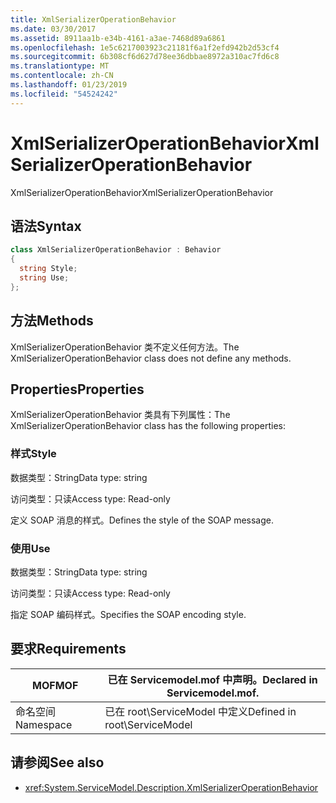 ```yaml
---
title: XmlSerializerOperationBehavior
ms.date: 03/30/2017
ms.assetid: 8911aa1b-e34b-4161-a3ae-7468d89a6861
ms.openlocfilehash: 1e5c6217003923c21181f6a1f2efd942b2d53cf4
ms.sourcegitcommit: 6b308cf6d627d78ee36dbbae8972a310ac7fd6c8
ms.translationtype: MT
ms.contentlocale: zh-CN
ms.lasthandoff: 01/23/2019
ms.locfileid: "54524242"
---
```

# <a name="xmlserializeroperationbehavior"></a><span data-ttu-id="a831b-102">XmlSerializerOperationBehavior</span><span class="sxs-lookup"><span data-stu-id="a831b-102">XmlSerializerOperationBehavior</span></span>
<span data-ttu-id="a831b-103">XmlSerializerOperationBehavior</span><span class="sxs-lookup"><span data-stu-id="a831b-103">XmlSerializerOperationBehavior</span></span>  
  
## <a name="syntax"></a><span data-ttu-id="a831b-104">语法</span><span class="sxs-lookup"><span data-stu-id="a831b-104">Syntax</span></span>  
  
```csharp
class XmlSerializerOperationBehavior : Behavior  
{  
  string Style;  
  string Use;  
};  
```  
  
## <a name="methods"></a><span data-ttu-id="a831b-105">方法</span><span class="sxs-lookup"><span data-stu-id="a831b-105">Methods</span></span>  
 <span data-ttu-id="a831b-106">XmlSerializerOperationBehavior 类不定义任何方法。</span><span class="sxs-lookup"><span data-stu-id="a831b-106">The XmlSerializerOperationBehavior class does not define any methods.</span></span>  
  
## <a name="properties"></a><span data-ttu-id="a831b-107">Properties</span><span class="sxs-lookup"><span data-stu-id="a831b-107">Properties</span></span>  
 <span data-ttu-id="a831b-108">XmlSerializerOperationBehavior 类具有下列属性：</span><span class="sxs-lookup"><span data-stu-id="a831b-108">The XmlSerializerOperationBehavior class has the following properties:</span></span>  
  
### <a name="style"></a><span data-ttu-id="a831b-109">样式</span><span class="sxs-lookup"><span data-stu-id="a831b-109">Style</span></span>  
 <span data-ttu-id="a831b-110">数据类型：String</span><span class="sxs-lookup"><span data-stu-id="a831b-110">Data type: string</span></span>  
  
 <span data-ttu-id="a831b-111">访问类型：只读</span><span class="sxs-lookup"><span data-stu-id="a831b-111">Access type: Read-only</span></span>  
  
 <span data-ttu-id="a831b-112">定义 SOAP 消息的样式。</span><span class="sxs-lookup"><span data-stu-id="a831b-112">Defines the style of the SOAP message.</span></span>  
  
### <a name="use"></a><span data-ttu-id="a831b-113">使用</span><span class="sxs-lookup"><span data-stu-id="a831b-113">Use</span></span>  
 <span data-ttu-id="a831b-114">数据类型：String</span><span class="sxs-lookup"><span data-stu-id="a831b-114">Data type: string</span></span>  
  
 <span data-ttu-id="a831b-115">访问类型：只读</span><span class="sxs-lookup"><span data-stu-id="a831b-115">Access type: Read-only</span></span>  
  
 <span data-ttu-id="a831b-116">指定 SOAP 编码样式。</span><span class="sxs-lookup"><span data-stu-id="a831b-116">Specifies the SOAP encoding style.</span></span>  
  
## <a name="requirements"></a><span data-ttu-id="a831b-117">要求</span><span class="sxs-lookup"><span data-stu-id="a831b-117">Requirements</span></span>  
  
|<span data-ttu-id="a831b-118">MOF</span><span class="sxs-lookup"><span data-stu-id="a831b-118">MOF</span></span>|<span data-ttu-id="a831b-119">已在 Servicemodel.mof 中声明。</span><span class="sxs-lookup"><span data-stu-id="a831b-119">Declared in Servicemodel.mof.</span></span>|  
|---------|-----------------------------------|  
|<span data-ttu-id="a831b-120">命名空间</span><span class="sxs-lookup"><span data-stu-id="a831b-120">Namespace</span></span>|<span data-ttu-id="a831b-121">已在 root\ServiceModel 中定义</span><span class="sxs-lookup"><span data-stu-id="a831b-121">Defined in root\ServiceModel</span></span>|  
  
## <a name="see-also"></a><span data-ttu-id="a831b-122">请参阅</span><span class="sxs-lookup"><span data-stu-id="a831b-122">See also</span></span>
- <xref:System.ServiceModel.Description.XmlSerializerOperationBehavior>
